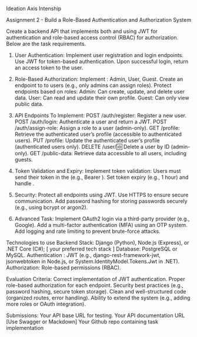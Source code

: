 Ideation Axis Intenship

Assignment 2 - Build a Role-Based Authentication and Authorization System

Create a backend API that implements both and using JWT for authentication and role-based access control (RBAC) for authorization. Below are the task requirements.

1. User Authentication:
Implement user registration and login endpoints.
Use JWT for token-based authentication.
Upon successful login, return an access token to the user.

2. Role-Based Authorization:
Implement : Admin, User, Guest.
Create an endpoint to to users (e.g., only admins can assign roles).
Protect endpoints based on roles:
Admin: Can create, update, and delete user data.
User: Can read and update their own profile.
Guest: Can only view public data.

3. API Endpoints To Implement:
POST /auth/register: Register a new user.
POST /auth/login: Authenticate a user and return a JWT.
POST /auth/assign-role: Assign a role to a user (admin-only).
GET /profile: Retrieve the authenticated user’s profile (accessible to authenticated users).
PUT /profile: Update the authenticated user’s profile (authenticated users only).
DELETE /user/:id: Delete a user by ID (admin-only).
GET /public-data: Retrieve data accessible to all users, including guests.

4. Token Validation and Expiry:
Implement token validation: Users must send their token in the (e.g., Bearer <token>).
Set token expiry  (e.g., 1 hour) and handle .

5. Security:
Protect all endpoints using JWT.
Use HTTPS to ensure secure communication.
Add password hashing for storing passwords securely (e.g., using bcrypt or argon2).

6. Advanced Task:
Implement OAuth2 login via a third-party provider (e.g., Google).
Add a multi-factor authentication (MFA) using an OTP system.
Add logging and rate limiting to prevent brute-force attacks.

Technologies to use
Backend Stack: Django (Python), Node.js (Express), or .NET Core (C#); [ your preferred tech stack ]
Database: PostgreSQL or MySQL.
Authentication : JWT (e.g., django-rest-framework-jwt, jsonwebtoken in Node.js, or System.IdentityModel.Tokens.Jwt in .NET).
Authorization: Role-based permissions (RBAC).

Evaluation Criteria:
Correct implementation of JWT authentication.
Proper role-based authorization for each endpoint.
Security best practices (e.g., password hashing, secure token storage).
Clean and well-structured code (organized routes, error handling).
Ability to extend the system (e.g., adding more roles or OAuth integration).

Submissions:
Your API base URL for testing.
Your API documentation URL [Use Swagger or Mackdown]
Your Github repo containing task implementation
